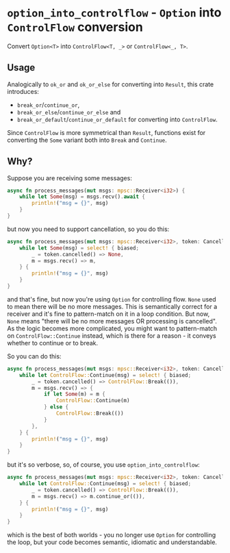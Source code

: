 # `option_into_controlflow` - `Option` into `ControlFlow` conversion

Convert `Option<T>` into `ControlFlow<T, _>` or `ControlFlow<_, T>`.

## Usage

Analogically to `ok_or` and `ok_or_else` for converting into `Result`, this crate introduces:
- `break_or`/`continue_or`,
- `break_or_else`/`continue_or_else` and
- `break_or_default`/`continue_or_default` for converting into `ControlFlow`.

Since `ControlFlow` is more symmetrical than `Result`, functions exist for converting the `Some`
variant both into `Break` and `Continue`.

## Why?

Suppose you are receiving some messages:

```rust
async fn process_messages(mut msgs: mpsc::Receiver<i32>) {
    while let Some(msg) = msgs.recv().await {
        println!("msg = {}", msg)
    }
}
```

but now you need to support cancellation, so you do this:

```rust
async fn process_messages(mut msgs: mpsc::Receiver<i32>, token: CancellationToken) {
    while let Some(msg) = select! { biased;
        _ = token.cancelled() => None,
        m = msgs.recv() => m,
    } {
        println!("msg = {}", msg)
    }
}
```

and that's fine, but now you're using `Option` for controlling flow. `None` used to mean there will
be no more messages. This is semantically correct for a receiver and it's fine to pattern-match on
it in a loop condition. But now, `None` means "there will be no more messages OR processing is
cancelled". As the logic becomes more complicated, you might want to pattern-match on
`ControlFlow::Continue` instead, which is there for a reason - it conveys whether to continue or to
break.

So you can do this:

```rust
async fn process_messages(mut msgs: mpsc::Receiver<i32>, token: CancellationToken) {
    while let ControlFlow::Continue(msg) = select! { biased;
        _ = token.cancelled() => ControlFlow::Break(()),
        m = msgs.recv() => {
            if let Some(m) = m {
                ControlFlow::Continue(m)
            } else {
                ControlFlow::Break(())
            }
        },
    } {
        println!("msg = {}", msg)
    }
}
```

but it's so verbose, so, of course, you use `option_into_controlflow`:

```rust
async fn process_messages(mut msgs: mpsc::Receiver<i32>, token: CancellationToken) {
    while let ControlFlow::Continue(msg) = select! { biased;
        _ = token.cancelled() => ControlFlow::Break(()),
        m = msgs.recv() => m.continue_or(()),
    } {
        println!("msg = {}", msg)
    }
}
```

which is the best of both worlds - you no longer use `Option` for controlling the loop, but your
code becomes semantic, idiomatic and understandable.
